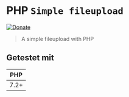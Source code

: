 # PHP ``Simple fileupload``

[![Donate](https://img.shields.io/badge/Donate-PayPal-green.svg)](https://www.paypal.me/PTMarkus)

> A simple fileupload with PHP

## Getestet mit

| PHP       |
| ----------|
| 7.2+      |